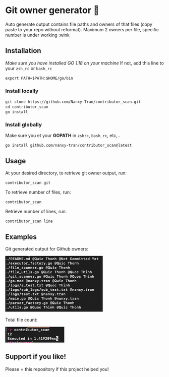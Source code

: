 # Git owner generator 🔎
Auto generate output contains file paths and owners of that files (copy paste to your repo without reformat). 
Maximum 2 owners per file, specific number is under working :wink

## Installation <br /> 
*Make sure you have installed GO 1.18 on your machine*
If not, add this line to your `zsh_rc` or `bash_rc`
```
export PATH=$PATH:$HOME/go/bin
```
### Install locally
```shell
git clone https://github.com/Nanxy-Tran/contributor_scan.git  
cd contributor_scan
go install
```

### Install globally
Make sure you et your **GOPATH** in `zshrc`, `bash_rc`, etc,..
```shell
go install github.com/nanxy-tran/contributor_scan@latest
```
  
## Usage
At your desired directory, to retrieve git owner output, run: <br>
```
contributor_scan git
```

To retrieve number of files, run: <br>
```
contributor_scan
```

Retrieve number of lines, run: <br>
```
contributor_scan line
```

## Examples 
Git generated output for Github owners: <br>

![img.png](img.png)

Total file count: <br>

![img_1.png](img_1.png)


## Support if you like!
Please ⭐️ this repository if this project helped you!
